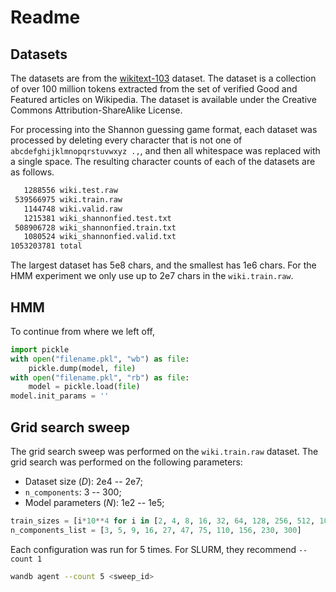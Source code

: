 # Readme

## Datasets

The datasets are from the [wikitext-103](https://blog.einstein.ai/the-wikitext-long-term-dependency-language-modeling-dataset/) dataset. The dataset is a collection of over 100 million tokens extracted from the set of verified Good and Featured articles on Wikipedia. The dataset is available under the Creative Commons Attribution-ShareAlike License.

For processing into the Shannon guessing game format, each dataset was processed by deleting every character that is not one of `abcdefghijklmnopqrstuvwxyz .,`, and then all whitespace was replaced with a single space. The resulting character counts of each of the datasets are as follows.

```txt
   1288556 wiki.test.raw
 539566975 wiki.train.raw
   1144748 wiki.valid.raw
   1215381 wiki_shannonfied.test.txt
 508906728 wiki_shannonfied.train.txt
   1080524 wiki_shannonfied.valid.txt
1053203781 total
```

The largest dataset has 5e8 chars, and the smallest has 1e6 chars. For the HMM experiment we only use up to 2e7 chars in the `wiki.train.raw`.

## HMM

To continue from where we left off,

```python
import pickle
with open("filename.pkl", "wb") as file:
    pickle.dump(model, file)
with open("filename.pkl", "rb") as file:
    model = pickle.load(file)
model.init_params = ''
```

## Grid search sweep

The grid search sweep was performed on the `wiki.train.raw` dataset. The grid search was performed on the following parameters:

* Dataset size ($D$): 2e4 -- 2e7;
* `n_components`: 3 -- 300;
* Model parameters ($N$): 1e2 -- 1e5;

```python
train_sizes = [i*10**4 for i in [2, 4, 8, 16, 32, 64, 128, 256, 512, 1024, 2048]]
n_components_list = [3, 5, 9, 16, 27, 47, 75, 110, 156, 230, 300]
```

Each configuration was run for 5 times. For SLURM, they recommend `--count 1`

```bash
wandb agent --count 5 <sweep_id>
```

